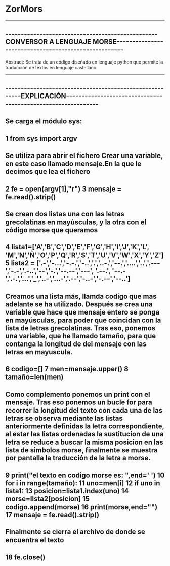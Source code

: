# ZorMors
--------------------------------------------------------------------------------------------------------------------------------
-------------------------------------------------CONVERSOR A LENGUAJE MORSE-----------------------------------------------------
--------------------------------------------------------------------------------------------------------------------------------
Abstract:
Se trata de un código diseñado en lenguaje python que permite la traducción de textos en lenguaje castellano.

--------------------------------------------------------------------------------------------------------------------------------
--------------------------------------------------------EXPLICACIÓN-------------------------------------------------------------
--------------------------------------------------------------------------------------------------------------------------------

Se carga el módulo sys:
--------------------------------------------------------------------------------------------------------------------------------
1 from sys import argv
--------------------------------------------------------------------------------------------------------------------------------
Se utiliza para abrir el fichero 
Crear una variable, en este caso llamado mensaje.En la que le decimos que lea el fichero
--------------------------------------------------------------------------------------------------------------------------------
2 fe = open(argv[1],"r")
3 mensaje = fe.read().strip()
--------------------------------------------------------------------------------------------------------------------------------
Se crean dos listas una con las letras grecolatinas en mayúsculas, y la otra con el código morse que queramos
--------------------------------------------------------------------------------------------------------------------------------
4 lista1=['A','B','C','D','E','F','G','H','I','J','K','L', 'M','N','Ñ','O','P','Q','R','S','T','U','V','W','X','Y','Z']
5 lista2 = ['.-','-...','-.-.','-..','.','..-.','--.','....','..','.---','-.-','.-..','--','-.','--.--','---', '.--.',
               '--.-','.-.','...','_','..-','...-','.--','-..-','-.--','--..']
--------------------------------------------------------------------------------------------------------------------------------
Creamos una lista más, llamda codigo que mas adelante se ha utilizado. Después se crea una variable que hace que mensaje entero
se ponga en mayúsculas, para poder que coincidan con la lista de letras grecolatinas. Tras eso, ponemos una variable, que he
llamado tamaño, para que contanga la longitud de del mensaje con las letras en mayuscula. 
--------------------------------------------------------------------------------------------------------------------------------
6 codigo=[]
7 men=mensaje.upper()
8 tamaño=len(men)
--------------------------------------------------------------------------------------------------------------------------------
Como complemento ponemos un print con el mensaje. Tras eso ponemos un bucle for para recorrer la longitud del texto con cada una
de las letras se observa mediante las listas anteriormente definidas la letra correspondiente, al estar las listas ordenadas la 
sustitucion de una letra se reduce a buscar la misma posicion en las lista de simbolos morse, finalmente se muestra por pantalla 
la traducción de la letra a morse.
--------------------------------------------------------------------------------------------------------------------------------
9 print("el texto en codigo morse es: ",end=' ')
10 for i in range(tamaño):
11     uno=men[i]
12     if uno in lista1:
13         posicion=lista1.index(uno)
14         morse=lista2[posicion]
15         codigo.append(morse)
16         print(morse,end="")
17         mensaje = fe.read().strip()
--------------------------------------------------------------------------------------------------------------------------------
Finalmente se cierra el archivo de donde se encuentra el texto
--------------------------------------------------------------------------------------------------------------------------------
18 fe.close()
--------------------------------------------------------------------------------------------------------------------------------


